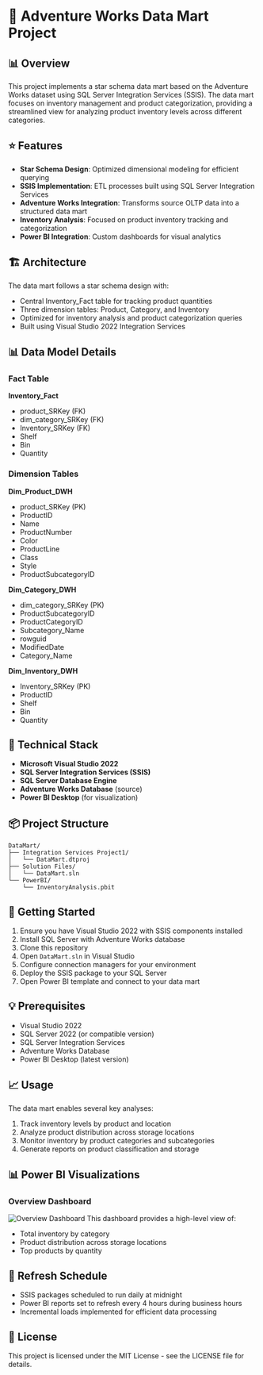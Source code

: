 # 🏪 Adventure Works Data Mart Project

## 📊 Overview
This project implements a star schema data mart based on the Adventure Works dataset using SQL Server Integration Services (SSIS). The data mart focuses on inventory management and product categorization, providing a streamlined view for analyzing product inventory levels across different categories.

## ⭐ Features
- **Star Schema Design**: Optimized dimensional modeling for efficient querying
- **SSIS Implementation**: ETL processes built using SQL Server Integration Services
- **Adventure Works Integration**: Transforms source OLTP data into a structured data mart
- **Inventory Analysis**: Focused on product inventory tracking and categorization
- **Power BI Integration**: Custom dashboards for visual analytics

## 🏗️ Architecture
The data mart follows a star schema design with:
- Central Inventory_Fact table for tracking product quantities
- Three dimension tables: Product, Category, and Inventory
- Optimized for inventory analysis and product categorization queries
- Built using Visual Studio 2022 Integration Services

## 📊 Data Model Details

### Fact Table
**Inventory_Fact**
- product_SRKey (FK)
- dim_category_SRKey (FK)
- Inventory_SRKey (FK)
- Shelf
- Bin
- Quantity

### Dimension Tables

**Dim_Product_DWH**
- product_SRKey (PK)
- ProductID
- Name
- ProductNumber
- Color
- ProductLine
- Class
- Style
- ProductSubcategoryID

**Dim_Category_DWH**
- dim_category_SRKey (PK)
- ProductSubcategoryID
- ProductCategoryID
- Subcategory_Name
- rowguid
- ModifiedDate
- Category_Name

**Dim_Inventory_DWH**
- Inventory_SRKey (PK)
- ProductID
- Shelf
- Bin
- Quantity

## 🔧 Technical Stack
- **Microsoft Visual Studio 2022**
- **SQL Server Integration Services (SSIS)**
- **SQL Server Database Engine**
- **Adventure Works Database** (source)
- **Power BI Desktop** (for visualization)

## 📦 Project Structure
```
DataMart/
├── Integration Services Project1/
│   └── DataMart.dtproj           
├── Solution Files/
│   └── DataMart.sln              
└── PowerBI/
    └── InventoryAnalysis.pbit    
```

## 🚀 Getting Started
1. Ensure you have Visual Studio 2022 with SSIS components installed
2. Install SQL Server with Adventure Works database
3. Clone this repository
4. Open `DataMart.sln` in Visual Studio
5. Configure connection managers for your environment
6. Deploy the SSIS package to your SQL Server
7. Open Power BI template and connect to your data mart

## 💡 Prerequisites
- Visual Studio 2022
- SQL Server 2022 (or compatible version)
- SQL Server Integration Services
- Adventure Works Database
- Power BI Desktop (latest version)

## 📈 Usage
The data mart enables several key analyses:
1. Track inventory levels by product and location
2. Analyze product distribution across storage locations
3. Monitor inventory by product categories and subcategories
4. Generate reports on product classification and storage

 ## 📊 Power BI Visualizations

### Overview Dashboard
![Overview Dashboard](../Integration%20Services%20Project1/PowerBI/screenshots/Screenshot%202025-01-13%20011636.png)
This dashboard provides a high-level view of:
- Total inventory by category
- Product distribution across storage locations
- Top products by quantity

<!--### Inventory Analysis
![Inventory Analysis](path_to_inventory_dashboard.png)
Detailed inventory metrics including:
- Heat maps of storage utilization
- Bin and shelf optimization
- Stock level warnings
- Category-wise distribution

### Product Categories
![Product Categories](path_to_categories_dashboard.png)
Breakdown of products by:
- Main categories
- Subcategories
- Product attributes
- Storage allocation

### Key Performance Indicators (KPIs)
![KPIs](path_to_kpi_dashboard.png)
Tracking essential metrics:
- Storage efficiency
- Category-wise inventory levels
- Stock turnover rates
- Space utilization

### How to Access Visualizations
1. Open the included Power BI template file (`InventoryAnalysis.pbit`)
2. Connect to your deployed data mart
3. Refresh the data to see current metrics
4. Use the interactive filters to analyze specific aspects

## 🔍 Key Business Questions This Data Mart Can Answer
- What is the current inventory level for each product?
- How are products distributed across different storage locations?
- Which product categories have the highest inventory levels?
- How is inventory organized across shelves and bins?
- What is the relationship between product categories and storage locations? -->

## 🔄 Refresh Schedule
- SSIS packages scheduled to run daily at midnight
- Power BI reports set to refresh every 4 hours during business hours
- Incremental loads implemented for efficient data processing

## 📝 License
This project is licensed under the MIT License - see the LICENSE file for details.
